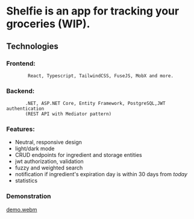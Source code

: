 # Shelfie is an app for tracking your groceries (WIP).

## Technologies
### Frontend: 
            React, Typescript, TailwindCSS, FuseJS, MobX and more.

### Backend: 
           .NET, ASP.NET Core, Entity Framework, PostgreSQL,JWT authentication 
           (REST API with Mediator pattern)

### Features:
- Neutral, responsive design
- light/dark mode
- CRUD endpoints for ingredient and storage entities
- jwt authorization, validation
- fuzzy and weighted search
- notification if ingredient's expiration day is within 30 days from *today*
- statistics


### Demonstration


[demo.webm](https://user-images.githubusercontent.com/46307494/177620334-603ce289-3bef-4349-9d75-5034ad88546d.webm)
